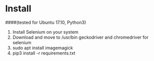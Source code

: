 # Install 
####(tested for Ubuntu 17.10, Python3)
1. Install Selenium on your system
2. Download and move to /usr/bin geckodriver and chromedriver for selenium
3. sudo apt install imagemagick
4. pip3 install -r requirements.txt